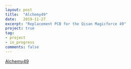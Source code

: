```yaml
---
layout: post
title:  "Alchemy49"
date:   2019-11-27
excerpt: "Replacement PCB for the Qisan Magicforce 49"
project: true
tag:
- project
- in_progress
comments: false
---
```


[Alchemy49](https://github.com/EvvL/Alchemy49) 